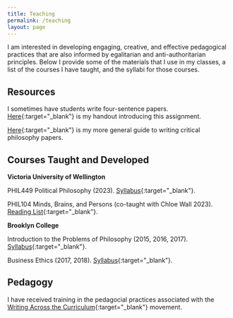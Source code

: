 ```yaml
---
title: Teaching
permalink: /teaching
layout: page
---
```

<!-- Google tag (gtag.js) -->
<script async src="https://www.googletagmanager.com/gtag/js?id=G-EX32E7FD6Z"></script>
<script>
  window.dataLayer = window.dataLayer || [];
  function gtag(){dataLayer.push(arguments);}
  gtag('js', new Date());

  gtag('config', 'G-EX32E7FD6Z');
</script>

I am interested in developing engaging, creative, and effective pedagogical practices that are also informed by egalitarian and anti-authoritarian principles. Below I provide some of the materials that I use in my classes, a list of the courses I have taught, and the syllabi for those courses.

## Resources

I sometimes have students write four-sentence papers. [Here](/files/FourSentence.pdf){:target="_blank"} is my handout introducing this assignment.

 [Here](/files/PaperWriting.pdf){:target="_blank"} is my more general guide to writing critical philosophy papers.

## Courses Taught and Developed

**Victoria University of Wellington**

PHIL449 Political Philosophy (2023).
[Syllabus](/files/449Syllabus.pdf){:target="_blank"}.

PHIL104 Minds, Brains, and Persons (co-taught with Chloe Wall 2023).
[Reading List](/files/104Readings.pdf){:target="_blank"}.

**Brooklyn College**

Introduction to the Problems of Philosophy (2015, 2016, 2017).
[Syllabus](/files/Intro%20Syllabus.pdf){:target="_blank"}.

Business Ethics (2017, 2018).
[Syllabus](/files/Business%20Ethics%20Syllabus.pdf){:target="_blank"}.

## Pedagogy

I have received training in the pedagocial practices associated with the [Writing Across the Curriculum](https://www.jstor.org/stable/377412?seq=1#page_scan_tab_contents){:target="_blank"} movement.
